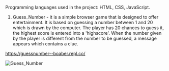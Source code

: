 Programming languages ​​used in the project: HTML, CSS, JavaScript.
 1) Guess_Number - it is a simple browser game that is designed to offer entertainment.
   It is based on guessing a number between 1 and 20 which is drawn by the computer.
   The player has 20 chances to guess it, the highest score is entered into a 'highscore'.
   When the number given by the player is different from the number to be guessed, a message appears which contains a clue.

https://guessnumber--boaber.repl.co/

![Guess_Number](https://github.com/BoaBer/First_Projects/assets/132903600/60b8d836-adf4-4fc1-ae54-98fcca24b145)
